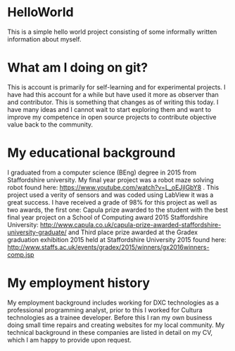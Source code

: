 # HelloWorld
This is a simple hello world project consisting of some informally written information about myself.

# What am I doing on git?
This is account is primarily for self-learning and for experimental projects. I have had this account for a while but have used it more as observer than and contributor. This is something that changes as of writing this today. I have many ideas and I cannot wait to start exploring them and want to improve my competence in open source projects to contribute objective value back to the community.

# My educational background
I graduated from a computer science (BEng) degree in 2015 from Staffordshire university. My final year project was a robot maze solving robot found here: https://www.youtube.com/watch?v=L_oEJjlGbY8 . This project used a verity of sensors and was coded using LabView it was a great success. I have received a grade of 98% for this project as well as two awards, the first one: Capula prize awarded to the student with the best final year project on a School of Computing award 2015 Staffordshire University: http://www.capula.co.uk/capula-prize-awarded-staffordshire-university-graduate/ and Third place prize awarded at the Gradex graduation exhibition 2015 held at Staffordshire University 2015 found here: http://www.staffs.ac.uk/events/gradex/2015/winners/gx2016winners-comp.jsp

# My employment history
My employment background includes working for DXC technologies as a professional programming analyst, prior to this I worked for Cultura technologies as a trainee developer. Before this I ran my own business doing small time repairs and creating websites for my local community. My technical background in these companies are listed in detail on my CV, which I am happy to provide upon request.
